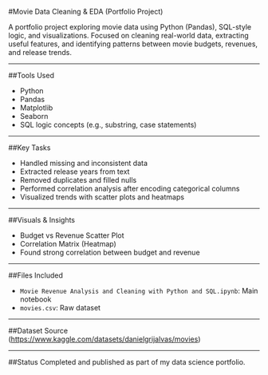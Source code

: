 #Movie Data Cleaning & EDA (Portfolio Project)

A portfolio project exploring movie data using Python (Pandas), SQL-style logic, and visualizations. Focused on cleaning real-world data, extracting useful features, and identifying patterns between movie budgets, revenues, and release trends.

---

##Tools Used
- Python
- Pandas
- Matplotlib
- Seaborn
- SQL logic concepts (e.g., substring, case statements)

---

##Key Tasks
- Handled missing and inconsistent data
- Extracted release years from text
- Removed duplicates and filled nulls
- Performed correlation analysis after encoding categorical columns
- Visualized trends with scatter plots and heatmaps

---

##Visuals & Insights
- Budget vs Revenue Scatter Plot
- Correlation Matrix (Heatmap)
- Found strong correlation between budget and revenue

---

##Files Included
- `Movie Revenue Analysis and Cleaning with Python and SQL.ipynb`: Main notebook
- `movies.csv`: Raw dataset

---

##Dataset Source
(https://www.kaggle.com/datasets/danielgrijalvas/movies)

---

##Status
Completed and published as part of my data science portfolio.
